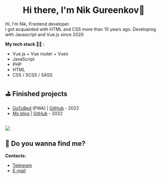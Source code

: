 <h1 align="center">Hi there, I'm Nik Gureenkov👋</h1>

Hi, I'm Nik, Frontend developer.<br/>
I got acquainted with HTML and CSS more than 10 years ago. Developing with Javascript and Vue.js since 2020

**My tech stack 👨‍💻 :**
* Vue.js + Vue router + Vuex
* JavaScript
* PHP
* HTML
* CSS / SCSS / SASS

## ⛳️ Finished projects
- <a href="https://go-to-bed.ru" target="_blank">GoToBed</a> (PWA) | <a href="https://github.com/gureenkov56/go-to-bed">GitHub</a> - 2022<br/>
- <a href="https://nikitagureenkov.ru" target="_blank">My blog</a> | <a href="https://github.com/gureenkov56/gureenkov56-blog">GitHub</a> - 2022

<br/>
<div>
  <a href="https://www.codewars.com/users/gureenkov56">
    <img src="https://www.codewars.com/users/gureenkov56/badges/small" >
  </a>
</div>

## 🌝 Do you wanna find me?

**Contacts:**
* <a href="http://t.me/gureenkov56">Telegram</a>
* <a href="mailto:gureenkov56@gmail.com">E-mail</a>


<!--
**gureenkov56/gureenkov56** is a ✨ _special_ ✨ repository because its `README.md` (this file) appears on your GitHub profile.

Here are some ideas to get you started:

- 🔭 I’m currently working on ...
- 🌱 I’m currently learning ...
- 👯 I’m looking to collaborate on ...
- 🤔 I’m looking for help with ...
- 💬 Ask me about ...
- 📫 How to reach me: ...
- 😄 Pronouns: ...
- ⚡ Fun fact: ...

-->
